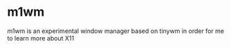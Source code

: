 # m1wm
m1wm is an experimental window manager based on tinywm in order for me to learn more about X11
